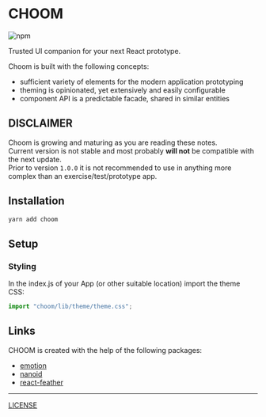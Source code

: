 # CHOOM

![npm](https://img.shields.io/npm/v/choom-react)

Trusted UI companion for your next React prototype.

Choom is built with the following concepts:
- sufficient variety of elements for the modern application prototyping
- theming is opinionated, yet extensively and easily configurable
- component API is a predictable facade, shared in similar entities

## DISCLAIMER 

Choom is growing and maturing as you are reading these notes.  
Current version is not stable and most probably **will not** be compatible with the next update.  
Prior to version `1.0.0` it is not recommended to use in anything more complex than an exercise/test/prototype app.

## Installation

```sh
yarn add choom
```

## Setup

### Styling

In the index.js of your App (or other suitable location) import the theme CSS:

```js
import "choom/lib/theme/theme.css";
```


## Links

CHOOM is created with the help of the following packages:

- [emotion](https://emotion.sh/docs/introduction)
- [nanoid](https://www.npmjs.com/package/nanoid)
- [react-feather](https://www.npmjs.com/package/react-feather)

---

[LICENSE](LICENSE)
